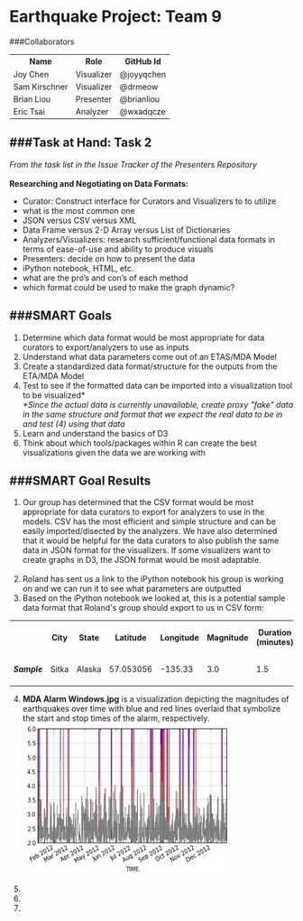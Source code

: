 Earthquake Project: Team 9
=============================
###Collaborators
<table border="0">
<tr>
<th>Name</th>
<th>Role</th>
<th>GitHub Id</th>
</tr>
<tr>
<td>Joy Chen</td>
<td>Visualizer</td>
<td>@joyyqchen</td>
</tr>
<tr>
<td>Sam Kirschner</td>
<td>Visualizer</td>
<td>@drmeow</td>
</tr>
<tr>
<td>Brian Liou</td>
<td>Presenter</td>
<td>@brianliou</td>
</tr>
<tr>
<td>Eric Tsai</td>
<td>Analyzer</td>
<td>@wxadqcze</td>
</tr>
</table>



###Task at Hand: Task 2
-------------------------------------------------------------------
<i>From the task list in the Issue Tracker of the Presenters Repository</i>
<br><br>
<b>Researching and Negotiating on Data Formats:</b>
- Curator: Construct interface for Curators and Visualizers to to utilize
- what is the most common one
- JSON versus CSV versus XML
- Data Frame versus 2-D Array versus List of Dictionaries
- Analyzers/Visualizers: research sufficient/functional data formats in terms of ease-of-use and ability to produce visuals
- Presenters: decide on how to present the data
- iPython notebook, HTML, etc.
- what are the pro’s and con’s of each method
- which format could be used to make the graph dynamic?




###SMART Goals
-------------------------------------------------------------------
1. Determine which data format would be most appropriate for data curators to export/analyzers to use as inputs
2. Understand what data parameters come out of an ETAS/MDA Model
3. Create a standardized data format/structure for the outputs from the ETA/MDA Model
4. Test to see if the formatted data can be imported into a visualization tool to be visualized* <br>
<i>*Since the actual data is currently unavailable, create proxy "fake" data in the same structure and format that we expect the real data to be in and test (4) using that data</i>
5. Learn and understand the basics of D3
6. Think about which tools/packages within R can create the best visualizations given the data we are working with

###SMART Goal Results
-------------------------------------------------------------------
1. Our group has determined that the CSV format would be most appropriate for data curators to export for analyzers to use in the models. CSV has the most efficient and simple structure and can be easily imported/disected by the analyzers. We have also determined that it would be helpful for the data curators to also publish the same data in JSON format for the visualizers. If some visualizers want to create graphs in D3, the JSON format would be most adaptable.<br><br>
2. Roland has sent us a link to the iPython notebook his group is working on and we can run it to see what parameters are outputted
3. Based on the iPython notebook we looked at, this is a potential sample data format that Roland's group should export to us in CSV form:
 <table border="0">
<tr>
<th></th>
<th>City</th>
<th>State</th>
<th>Latitude</th>
<th>Longitude</th>
<th>Magnitude</th>
<th>Duration (minutes)</th>
<th>ETAS Probability</th>
<th>Stark Probability</th>
<th>Alarm Process Range</th>
<th>SAPP</th>
<th>PT Process</th>
</tr>
<tr>
<td><i><b>Sample</i></b></td>
<td>Sitka</td>
<td>Alaska</td>
<td>57.053056</td>
<td>-135.33</td>
<td>3.0</td>
<td>1.5</td>
<td>0.25</td>
<td>0.33</td>
<td>Talk to Roland's Group</td>
<td>Talk to Laura's Group</td>
<td>Talk to Laura's Group</td>
</tr>
</table>

4. <b>MDA Alarm Windows.jpg</b> is a visualization depicting the magnitudes of earthquakes over time with blue and red lines overlaid that symbolize the start and stop times of the alarm, respectively.<br><img src="https://github.com/joyyqchen/EarthquakeProject.Team-Chen.Hsiao.Kirschner.Liou.Tsai/blob/master/MDA%20Alarm%20Windows.jpg?raw=true" alt="MDA Alarm Windows">
5. 
 

5. 
5. 

